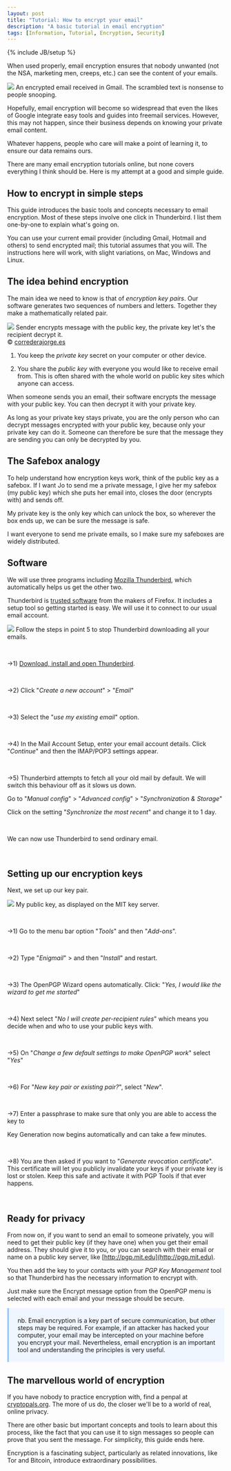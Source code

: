 ```yaml
---
layout: post
title: "Tutorial: How to encrypt your email"
description: "A basic tutorial in email encryption"
tags: [Information, Tutorial, Encryption, Security]
---
```

{% include JB/setup %}

When used properly, email encryption ensures that nobody unwanted (not the NSA, marketing men, creeps, etc.) can see the content of your emails.

<!--more-->

<div class="image-right-box large"><img src="/images/encryption-in-gmail.jpg" class="image-right">
	An encrypted email received in Gmail. The scrambled text is nonsense to people snooping.
</div>

Hopefully, email encryption will become so widespread that even the likes of Google integrate easy tools and guides into freemail services. However, this may not happen, since their business depends on knowing your private email content.

Whatever happens, people who care will make a point of learning it, to ensure our data remains ours.

There are many email encryption tutorials online, but none covers everything I think should be. Here is my attempt at a good and simple guide.

How to encrypt in simple steps
------------------------------

This guide introduces the basic tools and concepts necessary to email encryption. Most of these steps involve one click in Thunderbird. I list them one-by-one to explain what's going on.

You can use your current email provider (including Gmail, Hotmail and others) to send encrypted mail; this tutorial assumes that you will. The instructions here will work, with slight variations, on Mac, Windows and Linux.


The idea behind encryption
--------------------------

The main idea we need to know is that of *encryption key pairs*. Our software generates two sequences of numbers and letters. Together they make a mathematically related pair.

<div class="image-right-box large"><img src="/images/pgp-key-pair.png" class="image-right">
	  Sender encrypts message with the public key, the private key let's the recipient decrypt it.<br />&copy; <a href="http://www.correderajorge.es">correderajorge.es</a>
</div>

1) You keep the *private key* secret on your computer or other device.

2) You share the *public key* with everyone you would like to receive email from. This is often shared with the whole world on public key sites which anyone can access.


When someone sends you an email, their software encrypts the message with your public key. You can then decrypt it with your private key.

As long as your private key stays private, you are the only person who can decrypt messages encrypted with your public key, because only your private key can do it. Someone can therefore be sure that the message they are sending you can only be decrypted by you.

The Safebox analogy
-------------------

To help understand how encryption keys work, think of the public key as a safebox. If I want Jo to send me a private message, I give her my safebox (my public key) which she puts her email into, closes the door (encrypts with) and sends off.

My private key is the only key which can unlock the box, so wherever the box ends up, we can be sure the message is safe.

I want everyone to send me private emails, so I make sure my safeboxes are widely distributed.

Software
--------

We will use three programs including [Mozilla Thunderbird](https://www.mozilla.org/thunderbird/), which automatically helps us get the other two.

Thunderbird is [trusted software](https://securityinabox.org/en/thunderbird_main) from the makers of Firefox. It includes a setup tool so getting started is easy. We will use it to connect to our usual email account.

<div class="image-right-box large">
	<img src="/images/stop-sync.jpg" class="image-right">
	Follow the steps in point 5 to stop Thunderbird downloading all your emails.
</div>

&nbsp;

→1) [Download, install and open Thunderbird](https://www.mozilla.org/thunderbird/).

&nbsp;

→2) Click "*Create a new account*" > "*Email*"

&nbsp;

→3) Select the "*use my existing email*" option.

&nbsp;

→4) In the Mail Account Setup, enter your email account details. Click "*Continue*" and then the IMAP/POP3 settings appear.

&nbsp;

→5) Thunderbird attempts to fetch all your old mail by default. We will switch this behaviour off as it slows us down.


Go to "*Manual config*" > "*Advanced config*" > "*Synchronization & Storage*"

Click on the setting "*Synchronize the most recent*" and change it to 1 day.

&nbsp;

We can now use Thunderbird to send ordinary email.

&nbsp;

Setting up our encryption keys
------------------------------

Next, we set up our key pair.

<div class="image-right-box large">
	<a href="http://pgp.mit.edu/pks/lookup?op=get&search=0x5CB940AB66F3D996"><img src="/images/my-key.png" class="image-right"></a>
		My public key, as displayed on the MIT key server.
</div>

&nbsp;

→1) Go to the menu bar option "*Tools*" and then "*Add-ons*". 

&nbsp;

→2) Type "*Enigmail*" > and then "*Install*" and restart.

&nbsp;

→3) The OpenPGP Wizard opens automatically. Click:
"*Yes, I would like the wizard to get me started*"

&nbsp;

→4) Next select "*No I will create per-recipient rules*" which means you decide when and who to use your public keys with.

&nbsp;

→5) On "*Change a few default settings to make OpenPGP work*" select "*Yes*"

&nbsp;

→6) For "*New key pair or existing pair?*", select "*New*".

&nbsp;

→7) Enter a passphrase to make sure that only you are able to access the key to 

Key Generation now begins automatically and can take a few minutes.

&nbsp;

→8) You are then asked if you want to "*Generate revocation certificate*". This certificate will let you publicly invalidate your keys if your private key is lost or stolen. Keep this safe and activate it with PGP Tools if that ever happens.

&nbsp;

Ready for privacy
-----------------

From now on, if you want to send an email to someone privately, you will need to get their public key (if they have one) when you get their email address. They should give it to you, or you can search with their email or name on a public key server, like [http://pgp.mit.edu](http://pgp.mit.edu).

You then add the key to your contacts with your *PGP Key Management* tool so that Thunderbird has the necessary information to encrypt with.

Just make sure the Encrypt message option from the OpenPGP menu is selected with each email and your message should be secure.

<p style="background-color: #F0F6FF; padding: 20px; border-left: 4px solid #9EC8FF">nb. Email encryption is a key part of secure communication, but other steps may be required. For example, if an attacker has hacked your computer, your email may be intercepted on your machine before you encrypt your mail. Nevertheless, email encryption is an important tool and understanding the principles is very useful.</p>

The marvellous world of encryption
-----------------------------------

If you have nobody to practice encryption with, find a penpal at [cryptopals.org](http://www.cryptopals.org). The more of us do, the closer we'll be to a world of real, online privacy.

There are other basic but important concepts and tools to learn about this process, like the fact that you can use it to sign messages so people can prove that you sent the message. For simplicity, this guide ends here.

Encryption is a fascinating subject, particularly as related innovations, like Tor and Bitcoin, introduce extraordinary possibilities.